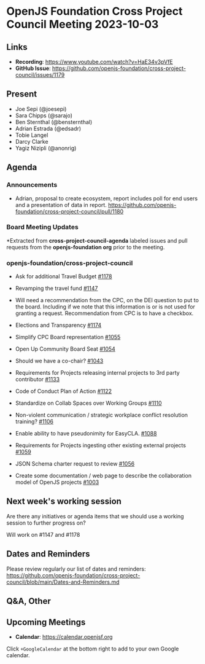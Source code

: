 # OpenJS Foundation Cross Project Council Meeting 2023-10-03

## Links

* **Recording**: https://www.youtube.com/watch?v=HaE34v3pVfE
* **GitHub Issue**: https://github.com/openjs-foundation/cross-project-council/issues/1179

## Present

* Joe Sepi (@joesepi)
* Sara Chipps (@sarajo)
* Ben Sternthal (@bensternthal)
* Adrian Estrada (@edsadr)
* Tobie Langel
* Darcy Clarke
* Yagiz Nizipli (@anonrig)

## Agenda

### Announcements

* Adrian, proposal to create ecosystem, report includes poll for end users and a presentation of data in report. 
https://github.com/openjs-foundation/cross-project-council/pull/1180

### Board Meeting Updates

*Extracted from **cross-project-council-agenda** labeled issues and pull requests from the **openjs-foundation org** prior to the meeting.

### openjs-foundation/cross-project-council

* Ask for additional Travel Budget [#1178](https://github.com/openjs-foundation/cross-project-council/issues/1178)

* Revamping the travel fund [#1147](https://github.com/openjs-foundation/cross-project-council/issues/1147)
* Will need a recommendation from the CPC, on the DEI question to put to the board. Including if we note that this information is or is not used for granting a request. Recommendation from CPC is to have a checkbox. 

* Elections and Transparency [#1174](https://github.com/openjs-foundation/cross-project-council/issues/1174)

* Simplify CPC Board representation [#1055](https://github.com/openjs-foundation/cross-project-council/pull/1055)

* Open Up Community Board Seat [#1054](https://github.com/openjs-foundation/cross-project-council/issues/1054)

* Should we have a co-chair? [#1043](https://github.com/openjs-foundation/cross-project-council/issues/1043)

* Requirements for Projects releasing internal projects to 3rd party contributor [#1133](https://github.com/openjs-foundation/cross-project-council/issues/1133)

* Code of Conduct Plan of Action [#1122](https://github.com/openjs-foundation/cross-project-council/issues/1122)

* Standardize on Collab Spaces over Working Groups [#1110](https://github.com/openjs-foundation/cross-project-council/issues/1110)

* Non-violent communication / strategic workplace conflict resolution training? [#1106](https://github.com/openjs-foundation/cross-project-council/issues/1106)

* Enable ability to have pseudonimity for EasyCLA. [#1088](https://github.com/openjs-foundation/cross-project-council/issues/1088)

* Requirements for Projects ingesting other existing external projects [#1059](https://github.com/openjs-foundation/cross-project-council/issues/1059)

* JSON Schema charter request to review [#1056](https://github.com/openjs-foundation/cross-project-council/issues/1056)

* Create some documentation / web page to describe the collaboration model of OpenJS projects [#1003](https://github.com/openjs-foundation/cross-project-council/issues/1003)

## Next week's working session

Are there any initiatives or agenda items that we should use a working session to further progress on?

Will work on #1147 and #1178

## Dates and Reminders

Please review regularly our list of dates and reminders:
https://github.com/openjs-foundation/cross-project-council/blob/main/Dates-and-Reminders.md

## Q&A, Other

## Upcoming Meetings

* **Calendar**: <https://calendar.openjsf.org>

Click `+GoogleCalendar` at the bottom right to add to your own Google calendar.
